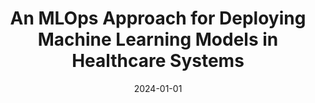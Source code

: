 ---
title: "An MLOps Approach for Deploying Machine Learning Models in Healthcare Systems"
collection: publications
category: conferences
permalink: /publication/2024-01-01-An-MLOps-Approach-for-Deploying-Machine-Learning-Models-in-Healthcare-Systems
date: 2024-01-01
venue: 'In Proc. of IEEE International Conference on Bioinformatics and Biomedicine, BIBM 2024, Lisbon, Portugal, December 3-6, 2024'
paperurl: 'https://doi.org/10.1109/BIBM62325.2024.10822603'
citation: ' Giulio Mallardi,  Fabio Calefato,  Luigi Quaranta,  Filippo Lanubile, &quot;An MLOps Approach for Deploying Machine Learning Models in Healthcare Systems.&quot; <i>In Proc. of IEEE International Conference on Bioinformatics and Biomedicine, BIBM 2024, Lisbon, Portugal, December 3-6, 2024</i>, 2024. DOI: <a href="https://doi.org/10.1109/BIBM62325.2024.10822603">10.1109/BIBM62325.2024.10822603</a>.'
doi: 10.1109/BIBM62325.2024.10822603'
---